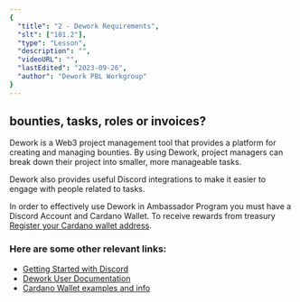 ```yaml
---
{
  "title": "2 - Dework Requirements",
  "slt": ["101.2"],
  "type": "Lesson",
  "description": "",
  "videoURL": "",
  "lastEdited": "2023-09-26",
  "author": "Dework PBL Workgroup"
}
---
```


## bounties, tasks, roles or invoices?

Dework is a Web3 project management tool that provides a platform for creating and managing bounties. By using Dework, project managers can break down their project into smaller, more manageable tasks.

Dework also provides useful Discord integrations to make it easier to engage with people related to tasks.

In order to effectively use Dework in Ambassador Program you must have a Discord Account and Cardano Wallet.
To receive rewards from treasury [Register your Cardano wallet address](/course/module/101/1015).

### Here are some other relevant links:
- [Getting Started with Discord](https://support.discord.com/hc/en-us/articles/360033931551-Getting-Started)
- [Dework User Documentation](https://dework.gitbook.io/product-docs/guides-for-orgs/getting-started-on-dework)
- [Cardano Wallet examples and info](https://catalyst-swarm.gitbook.io/governance-guild/project-based-learning/treasury-management-pbl#wallets-1)
